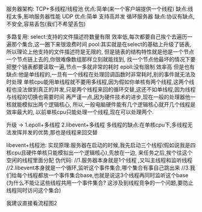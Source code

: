 服务器架构:
TCP+多线程/线程池 优点:简单(来一个客户端提供一个线程) 缺点:线程太多,影响服务器性能
UDP 优点:简单 支持高并发 循环服务器 缺点:协议有缺点,不安全,容易丢包(我们不希望丢包)

多路复用: 
select:支持的文件描述符数量有限 效率低,每次都要自己挨个去遍历一遍那个集合,这一圈下来很浪费时间
pool:其实就是在select的基础上升级了链表,所以理论上他支持的文件描述符是无限的,
但是链表的结构特性就是他是一个节点一个节点链上去的,你很难像数组那样立刻就能找到,
找一个节点他最坏的情况下要把整个链表都要读取一遍,节点一多就非常的耗时
epoll:没有限制 效率高 但是也有缺点:他是单线程的,一旦有一个线程在处理回调函数时非常耗时,别的事件就无法及时处理
单核cpu能用单线程就不要用多线程,因为假如你单核有两个线程,这两个线程也没法做到真正的并发,只是两个线程来回的循环交替,这还不如单线程,因为线程与线程的切换也需要时间
再严谨一点,因为硬件技术的进步,现在一般的处理器他一核就能模拟出两个逻辑核心,
所以,一般电脑硬件能有几个逻辑核心就开几个线程是效率最大的,
以前单核cpu只能处理一个线程,现在可以处理两个.


升级 -> 1.epoll+多线程 2.libevent+多线程
多线程的缺点:在单核cpu下,多线程无法发挥并发的优势,那也是线程来回交替

libevent+线程池: 实现原理:服务器在启动的时候,我先启动三个线程(假如说我是四核cpu且硬件单核只能模拟出一个逻辑核心),先放在一边,
来任务之后,挨个往这个空闲的线程里面分配
伪代码:
//1.服务器本身就是1个线程 ,又叫主线程和监听线程
//2.libevent本身就是一个循环,监听这个事件集合,哪个集合有事自己跳出来
//3.我们给每个线程都放一个事件集合base,也就是说这3个线程再同时监听这个base
(为什么不能让这些线程共用一个事件集合?
这涉及到线程竞争的一个问题,要防止线程同时访问这个集合)




我建议直接看流程图2